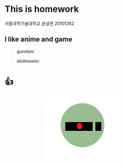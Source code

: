# This is homework
서울과학기술대학교 윤성현 20101262
## I like anime and game
> **gundam**

> **idolmaster**

# :+1: 

<p align="center">
<img src="./img/image1.png" alt="gimg" width="50%" />
</p>